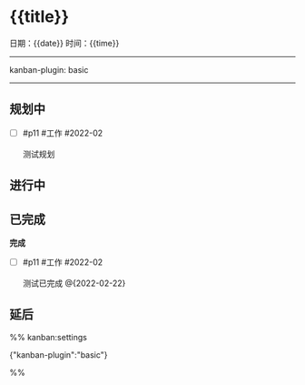 # {{title}}
日期：{{date}}  时间：{{time}}

---

kanban-plugin: basic

---

## 规划中

- [ ] #p11 #工作 #2022-02 <br><br>测试规划


## 进行中



## 已完成

**完成**
- [ ] #p11 #工作 #2022-02 <br><br>测试已完成 @{2022-02-22}


## 延后





%% kanban:settings

{"kanban-plugin":"basic"}

%%

